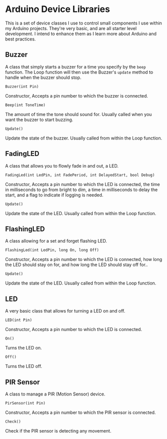 # Arduino Device Libraries

This is a set of device classes I use to control small components I use within my Arduino projects. 
They're very basic, and are all starter level development. I intend to enhance them as I learn
more about Arduino and best practices.


## Buzzer

A class that simply starts a buzzer for a time you specify by the ```beep``` function. The Loop function will then use the Buzzer's `update` method to handle when the buzzer should stop.

```Buzzer(int Pin)```

Constructor, Accepts a pin number to which the buzzer is connected.

```Beep(int ToneTime)```

The amount of time the tone should sound for. Usually called when you want the buzzer to start buzzing.

```Update()```

Update the state of the buzzer. Usually called from within the Loop function.

## FadingLED

A class that allows you to flowly fade in and out, a LED. 

```FadingLed(int LedPin, int FadePeriod, int DelayedStart, bool Debug)```

Constructor, Accepts a pin number to which the LED is connected, the time in milliseconds to go from bright to dim, a time in milliseconds to delay the start, and a flag to indicate if logging is needed.


```Update()```

Update the state of the LED. Usually called from within the Loop function.

## FlashingLED

A class allowing for a set and forget flashing LED.

```FlashingLed(int LedPin, long On, long Off)```

Constructor, Accepts a pin number to which the LED is connected, how long the LED should stay on for, and how long the LED should stay off for..


```Update()```

Update the state of the LED. Usually called from within the Loop function.

## LED

A very basic class that allows for turning a LED on and off.

```LED(int Pin)```

Constructor, Accepts a pin number to which the LED is connected.

```On()```

Turns the LED on.

```Off()```

Turns the LED off.

## PIR Sensor

A class to manage a PIR (Motion Sensor) device.

```PirSensor(int Pin)```

Constructor, Accepts a pin number to which the PIR sensor is connected.

```Check()```

Check if the PIR sensor is detecting any movement.


